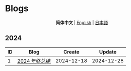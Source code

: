 # Blogs

<div align="center">
 
**简体中文** | [English](./README_EN.md) | [日本語](/README_JA.md)

</div>

## 2024

| ID  | Blog                                            | Create     | Update     |
| --- | ----------------------------------------------- | ---------- | ---------- |
| 1   | [2024 年终总结](./2024/zh-Hans/2024年终总结.md) | 2024-12-18 | 2024-12-28 |
